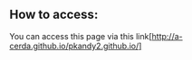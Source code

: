 ## How to access:

You can access this page via this link[http://a-cerda.github.io/pkandy2.github.io/]

